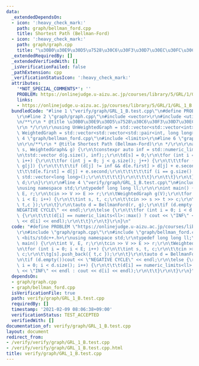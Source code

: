 ```yaml
---
data:
  _extendedDependsOn:
  - icon: ':heavy_check_mark:'
    path: graph/bellman_ford.cpp
    title: Shortest Path (Bellman-Ford)
  - icon: ':heavy_check_mark:'
    path: graph/graph.cpp
    title: "\u30B0\u30E9\u30D5\u7528\u30C6\u30F3\u30D7\u30EC\u30FC\u30C8"
  _extendedRequiredBy: []
  _extendedVerifiedWith: []
  _isVerificationFailed: false
  _pathExtension: cpp
  _verificationStatusIcon: ':heavy_check_mark:'
  attributes:
    '*NOT_SPECIAL_COMMENTS*': ''
    PROBLEM: https://onlinejudge.u-aizu.ac.jp/courses/library/5/GRL/1/GRL_1_B
    links:
    - https://onlinejudge.u-aizu.ac.jp/courses/library/5/GRL/1/GRL_1_B
  bundledCode: "#line 1 \"verify/graph/GRL_1_B.test.cpp\"\n#define PROBLEM \"https://onlinejudge.u-aizu.ac.jp/courses/library/5/GRL/1/GRL_1_B\"\
    \r\n#line 2 \"graph/graph.cpp\"\n#include <vector>\r\n#include <utility>\r\n\r\
    \n/**\r\n * @title \u30B0\u30E9\u30D5\u7528\u30C6\u30F3\u30D7\u30EC\u30FC\u30C8\
    \r\n */\r\n\r\nusing UnWeightedGraph = std::vector<std::vector<int>>;\r\nusing\
    \ WeightedGraph = std::vector<std::vector<std::pair<int, long long>>>;\n#line\
    \ 4 \"graph/bellman_ford.cpp\"\n#include <limits>\r\n#line 6 \"graph/bellman_ford.cpp\"\
    \n\r\n/**\r\n * @title Shortest Path (Bellman-Ford)\r\n */\r\n\r\nauto BellmanFord(int\
    \ s, WeightedGraph& g) {\r\n\tconstexpr auto inf = std::numeric_limits<long long>::max();\r\
    \n\tstd::vector d(g.size(), inf);;\r\n\td[s] = 0;\r\n\tfor (int i = 0; i < g.size();\
    \ i++) {\r\n\t\tfor (int j = 0; j < g.size(); j++) {\r\n\t\t\tfor (auto&& e :\
    \ g[j]) {\r\n\t\t\t\tif (d[j] != inf && d[e.first] > d[j] + e.second) {\r\n\t\t\
    \t\t\td[e.first] = d[j] + e.second;\r\n\t\t\t\t\tif (i == g.size() - 1)return\
    \ std::vector<long long>();\r\n\t\t\t\t}\r\n\t\t\t}\r\n\t\t}\r\n\t}\r\n\treturn\
    \ d;\r\n}\r\n\r\n#line 4 \"verify/graph/GRL_1_B.test.cpp\"\n#include <bits/stdc++.h>\r\
    \nusing namespace std;\r\ntypedef long long ll;\r\n\r\nint main() {\r\n\tint V,\
    \ E, r;\r\n\tcin >> V >> E >> r;\r\n\tWeightedGraph g(V);\r\n\tfor (int i = 0;\
    \ i < E; i++) {\r\n\t\tint s, t, c;\r\n\t\tcin >> s >> t >> c;\r\n\t\tg[s].push_back({\
    \ t,c });\r\n\t}\r\n\tauto d = BellmanFord(r, g);\r\n\tif (d.empty())cout << \"\
    NEGATIVE CYCLE\" << endl;\r\n\telse {\r\n\t\tfor (int i = 0; i < d.size(); i++)\
    \ {\r\n\t\t\t(d[i] == numeric_limits<ll>::max() ? cout << \"INF\" << endl : cout\
    \ << d[i] << endl);\r\n\t\t}\r\n\t}\r\n}\n"
  code: "#define PROBLEM \"https://onlinejudge.u-aizu.ac.jp/courses/library/5/GRL/1/GRL_1_B\"\
    \r\n#include \"graph/graph.cpp\"\r\n#include \"graph/bellman_ford.cpp\"\r\n#include\
    \ <bits/stdc++.h>\r\nusing namespace std;\r\ntypedef long long ll;\r\n\r\nint\
    \ main() {\r\n\tint V, E, r;\r\n\tcin >> V >> E >> r;\r\n\tWeightedGraph g(V);\r\
    \n\tfor (int i = 0; i < E; i++) {\r\n\t\tint s, t, c;\r\n\t\tcin >> s >> t >>\
    \ c;\r\n\t\tg[s].push_back({ t,c });\r\n\t}\r\n\tauto d = BellmanFord(r, g);\r\
    \n\tif (d.empty())cout << \"NEGATIVE CYCLE\" << endl;\r\n\telse {\r\n\t\tfor (int\
    \ i = 0; i < d.size(); i++) {\r\n\t\t\t(d[i] == numeric_limits<ll>::max() ? cout\
    \ << \"INF\" << endl : cout << d[i] << endl);\r\n\t\t}\r\n\t}\r\n}"
  dependsOn:
  - graph/graph.cpp
  - graph/bellman_ford.cpp
  isVerificationFile: true
  path: verify/graph/GRL_1_B.test.cpp
  requiredBy: []
  timestamp: '2021-02-09 08:06:38+09:00'
  verificationStatus: TEST_ACCEPTED
  verifiedWith: []
documentation_of: verify/graph/GRL_1_B.test.cpp
layout: document
redirect_from:
- /verify/verify/graph/GRL_1_B.test.cpp
- /verify/verify/graph/GRL_1_B.test.cpp.html
title: verify/graph/GRL_1_B.test.cpp
---
```

